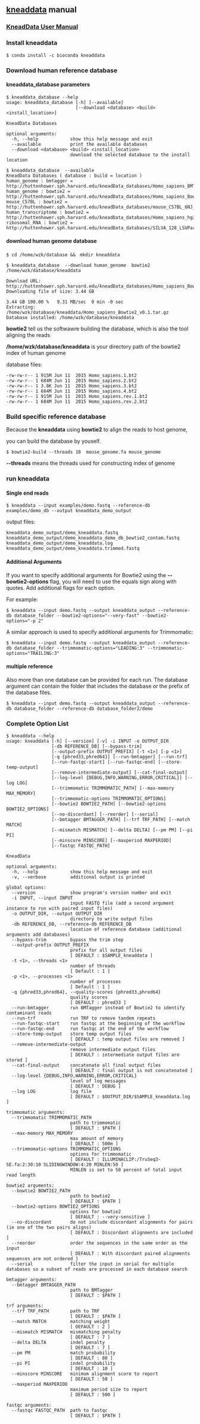 
## [kneaddata](http://huttenhower.sph.harvard.edu/kneaddata) manual

### [KneadData User Manual](https://bitbucket.org/biobakery/kneaddata/wiki/Home)

### Install kneaddata 
```
$ conda install -c bioconda kneaddata
```


### Download human reference database

#### kneaddata_database parameters
```
$ kneaddata_database --help
usage: kneaddata_database [-h] [--available]
                          [--download <database> <build> <install_location>]

KneadData Databases

optional arguments:
  -h, --help            show this help message and exit
  --available           print the available databases
  --download <database> <build> <install_location>
                        download the selected database to the install location
```

```
$ kneaddata_database  --available
KneadData Databases ( database : build = location )
human_genome : bmtagger = http://huttenhower.sph.harvard.edu/kneadData_databases/Homo_sapiens_BMTagger_v0.1.tar.gz
human_genome : bowtie2 = http://huttenhower.sph.harvard.edu/kneadData_databases/Homo_sapiens_Bowtie2_v0.1.tar.gz
mouse_C57BL : bowtie2 = http://huttenhower.sph.harvard.edu/kneadData_databases/mouse_C57BL_6NJ_Bowtie2_v0.1.tar.gz
human_transcriptome : bowtie2 = http://huttenhower.sph.harvard.edu/kneadData_databases/Homo_sapiens_hg38_transcriptome_Bowtie2_v0.1.tar.gz
ribosomal_RNA : bowtie2 = http://huttenhower.sph.harvard.edu/kneadData_databases/SILVA_128_LSUParc_SSUParc_ribosomal_RNA_v0.1.tar.gz

```

#### download human genome database

```
$ cd /home/wzk/database &&　mkdir kneaddata　

$ kneaddata_database  --download human_genome  bowtie2  /home/wzk/database/kneaddata

Download URL: http://huttenhower.sph.harvard.edu/kneadData_databases/Homo_sapiens_Bowtie2_v0.1.tar.gz
Downloading file of size: 3.44 GB

3.44 GB 100.00 %   9.31 MB/sec  0 min -0 sec         
Extracting: /home/wzk/database/kneaddata/Homo_sapiens_Bowtie2_v0.1.tar.gz
Database installed: /home/wzk/database/kneaddata

```

**bowtie2** tell us the softwawre building the database, which is also the tool aligning the reads 

**/home/wzk/database/kneaddata** is your directory path of the bowtie2 index of human genome


database files:

```
-rw-rw-r-- 1 915M Jun 11  2015 Homo_sapiens.1.bt2
-rw-rw-r-- 1 684M Jun 11  2015 Homo_sapiens.2.bt2
-rw-rw-r-- 1 3.8K Jun 11  2015 Homo_sapiens.3.bt2
-rw-rw-r-- 1 684M Jun 11  2015 Homo_sapiens.4.bt2
-rw-rw-r-- 1 915M Jun 11  2015 Homo_sapiens.rev.1.bt2
-rw-rw-r-- 1 684M Jun 11  2015 Homo_sapiens.rev.2.bt2

```

### Build specific reference database

Because the **kneaddata** using **bowtie2** to align the reads to host genome,

you can build the database by youself.

```
$ bowtie2-build --threads 10  mouse_genome.fa mouse_genome 
```
**--threads**  means the threads used for constructing index of genome


### run kneaddata

#### Single end reads


```
$ kneaddata --input examples/demo.fastq --reference-db examples/demo_db --output kneaddata_demo_output
```

output files:
```
kneaddata_demo_output/demo_kneaddata.fastq
kneaddata_demo_output/demo_kneaddata_demo_db_bowtie2_contam.fastq
kneaddata_demo_output/demo_kneaddata.log
kneaddata_demo_output/demo_kneaddata.trimmed.fastq
```

#### Additional Arguments

If you want to specify additional arguments for Bowtie2 using the **--bowtie2-options** flag, you will need to use the equals sign along with quotes. Add additional flags for each option.


For example:
```
$ kneaddata --input demo.fastq --output kneaddata_output --reference-db database_folder --bowtie2-options="--very-fast" --bowtie2-options="-p 2"
```

A similar approach is used to specify additional arguments for Trimmomatic:
```
$ kneaddata --input demo.fastq --output kneaddata_output --reference-db database_folder --trimmomatic-options="LEADING:3" --trimmomatic-options="TRAILING:3"
```

#### multiple reference

Also more than one database can be provided for each run. The database argument can contain the folder that includes the database or the prefix of the database files.

```
$ kneaddata --input demo.fastq --output kneaddata_output --reference-db database_folder --reference-db database_folder2/demo
```


### Complete Option List

```
$ kneaddata --help
usage: kneaddata [-h] [--version] [-v] -i INPUT -o OUTPUT_DIR
                 [-db REFERENCE_DB] [--bypass-trim]
                 [--output-prefix OUTPUT_PREFIX] [-t <1>] [-p <1>]
                 [-q {phred33,phred64}] [--run-bmtagger] [--run-trf]
                 [--run-fastqc-start] [--run-fastqc-end] [--store-temp-output]
                 [--remove-intermediate-output] [--cat-final-output]
                 [--log-level {DEBUG,INFO,WARNING,ERROR,CRITICAL}] [--log LOG]
                 [--trimmomatic TRIMMOMATIC_PATH] [--max-memory MAX_MEMORY]
                 [--trimmomatic-options TRIMMOMATIC_OPTIONS]
                 [--bowtie2 BOWTIE2_PATH] [--bowtie2-options BOWTIE2_OPTIONS]
                 [--no-discordant] [--reorder] [--serial]
                 [--bmtagger BMTAGGER_PATH] [--trf TRF_PATH] [--match MATCH]
                 [--mismatch MISMATCH] [--delta DELTA] [--pm PM] [--pi PI]
                 [--minscore MINSCORE] [--maxperiod MAXPERIOD]
                 [--fastqc FASTQC_PATH]

KneadData

optional arguments:
  -h, --help            show this help message and exit
  -v, --verbose         additional output is printed

global options:
  --version             show program's version number and exit
  -i INPUT, --input INPUT
                        input FASTQ file (add a second argument instance to run with paired input files)
  -o OUTPUT_DIR, --output OUTPUT_DIR
                        directory to write output files
  -db REFERENCE_DB, --reference-db REFERENCE_DB
                        location of reference database (additional arguments add databases)
  --bypass-trim         bypass the trim step
  --output-prefix OUTPUT_PREFIX
                        prefix for all output files
                        [ DEFAULT : $SAMPLE_kneaddata ]
  -t <1>, --threads <1>
                        number of threads
                        [ Default : 1 ]
  -p <1>, --processes <1>
                        number of processes
                        [ Default : 1 ]
  -q {phred33,phred64}, --quality-scores {phred33,phred64}
                        quality scores
                        [ DEFAULT : phred33 ]
  --run-bmtagger        run BMTagger instead of Bowtie2 to identify contaminant reads
  --run-trf             run TRF to remove tandem repeats
  --run-fastqc-start    run fastqc at the beginning of the workflow
  --run-fastqc-end      run fastqc at the end of the workflow
  --store-temp-output   store temp output files
                        [ DEFAULT : temp output files are removed ]
  --remove-intermediate-output
                        remove intermediate output files
                        [ DEFAULT : intermediate output files are stored ]
  --cat-final-output    concatenate all final output files
                        [ DEFAULT : final output is not concatenated ]
  --log-level {DEBUG,INFO,WARNING,ERROR,CRITICAL}
                        level of log messages
                        [ DEFAULT : DEBUG ]
  --log LOG             log file
                        [ DEFAULT : $OUTPUT_DIR/$SAMPLE_kneaddata.log ]

trimmomatic arguments:
  --trimmomatic TRIMMOMATIC_PATH
                        path to trimmomatic
                        [ DEFAULT : $PATH ]
  --max-memory MAX_MEMORY
                        max amount of memory
                        [ DEFAULT : 500m ]
  --trimmomatic-options TRIMMOMATIC_OPTIONS
                        options for trimmomatic
                        [ DEFAULT : ILLUMINACLIP:/TruSeq3-SE.fa:2:30:10 SLIDINGWINDOW:4:20 MINLEN:50 ]
                        MINLEN is set to 50 percent of total input read length

bowtie2 arguments:
  --bowtie2 BOWTIE2_PATH
                        path to bowtie2
                        [ DEFAULT : $PATH ]
  --bowtie2-options BOWTIE2_OPTIONS
                        options for bowtie2
                        [ DEFAULT : --very-sensitive ]
  --no-discordant       do not include discordant alignments for pairs (ie one of the two pairs aligns)
                        [ DEFAULT : Discordant alignments are included ]
  --reorder             order the sequences in the same order as the input
                        [ DEFAULT : With discordant paired alignments sequences are not ordered ]
  --serial              filter the input in serial for multiple databases so a subset of reads are processed in each database search

bmtagger arguments:
  --bmtagger BMTAGGER_PATH
                        path to BMTagger
                        [ DEFAULT : $PATH ]

trf arguments:
  --trf TRF_PATH        path to TRF
                        [ DEFAULT : $PATH ]
  --match MATCH         matching weight
                        [ DEFAULT : 2 ]
  --mismatch MISMATCH   mismatching penalty
                        [ DEFAULT : 7 ]
  --delta DELTA         indel penalty
                        [ DEFAULT : 7 ]
  --pm PM               match probability
                        [ DEFAULT : 80 ]
  --pi PI               indel probability
                        [ DEFAULT : 10 ]
  --minscore MINSCORE   minimum alignment score to report
                        [ DEFAULT : 50 ]
  --maxperiod MAXPERIOD
                        maximum period size to report
                        [ DEFAULT : 500 ]

fastqc arguments:
  --fastqc FASTQC_PATH  path to fastqc
                        [ DEFAULT : $PATH ]

```